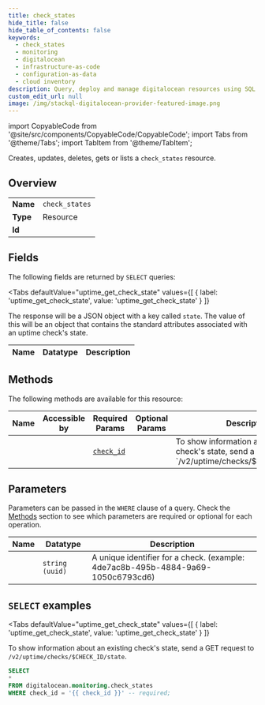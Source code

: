 ```yaml
--- 
title: check_states
hide_title: false
hide_table_of_contents: false
keywords:
  - check_states
  - monitoring
  - digitalocean
  - infrastructure-as-code
  - configuration-as-data
  - cloud inventory
description: Query, deploy and manage digitalocean resources using SQL
custom_edit_url: null
image: /img/stackql-digitalocean-provider-featured-image.png
---
```


import CopyableCode from '@site/src/components/CopyableCode/CopyableCode';
import Tabs from '@theme/Tabs';
import TabItem from '@theme/TabItem';

Creates, updates, deletes, gets or lists a <code>check_states</code> resource.

## Overview
<table><tbody>
<tr><td><b>Name</b></td><td><code>check_states</code></td></tr>
<tr><td><b>Type</b></td><td>Resource</td></tr>
<tr><td><b>Id</b></td><td><CopyableCode code="digitalocean.monitoring.check_states" /></td></tr>
</tbody></table>

## Fields

The following fields are returned by `SELECT` queries:

<Tabs
    defaultValue="uptime_get_check_state"
    values={[
        { label: 'uptime_get_check_state', value: 'uptime_get_check_state' }
    ]}
>
<TabItem value="uptime_get_check_state">

The response will be a JSON object with a key called `state`. The value of this will be an object that contains the standard attributes associated with an uptime check's state.

<table>
<thead>
    <tr>
    <th>Name</th>
    <th>Datatype</th>
    <th>Description</th>
    </tr>
</thead>
<tbody>
</tbody>
</table>
</TabItem>
</Tabs>

## Methods

The following methods are available for this resource:

<table>
<thead>
    <tr>
    <th>Name</th>
    <th>Accessible by</th>
    <th>Required Params</th>
    <th>Optional Params</th>
    <th>Description</th>
    </tr>
</thead>
<tbody>
<tr>
    <td><a href="#uptime_get_check_state"><CopyableCode code="uptime_get_check_state" /></a></td>
    <td><CopyableCode code="select" /></td>
    <td><a href="#parameter-check_id"><code>check_id</code></a></td>
    <td></td>
    <td>To show information about an existing check's state, send a GET request to `/v2/uptime/checks/$CHECK_ID/state`.</td>
</tr>
</tbody>
</table>

## Parameters

Parameters can be passed in the `WHERE` clause of a query. Check the [Methods](#methods) section to see which parameters are required or optional for each operation.

<table>
<thead>
    <tr>
    <th>Name</th>
    <th>Datatype</th>
    <th>Description</th>
    </tr>
</thead>
<tbody>
<tr id="parameter-check_id">
    <td><CopyableCode code="check_id" /></td>
    <td><code>string (uuid)</code></td>
    <td>A unique identifier for a check. (example: 4de7ac8b-495b-4884-9a69-1050c6793cd6)</td>
</tr>
</tbody>
</table>

## `SELECT` examples

<Tabs
    defaultValue="uptime_get_check_state"
    values={[
        { label: 'uptime_get_check_state', value: 'uptime_get_check_state' }
    ]}
>
<TabItem value="uptime_get_check_state">

To show information about an existing check's state, send a GET request to `/v2/uptime/checks/$CHECK_ID/state`.

```sql
SELECT
*
FROM digitalocean.monitoring.check_states
WHERE check_id = '{{ check_id }}' -- required;
```
</TabItem>
</Tabs>
